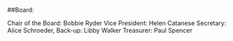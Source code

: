##Board:

Chair of the Board: Bobbie Ryder 
Vice President: Helen Catanese
Secretary: Alice Schroeder, Back-up: Libby Walker
Treasurer: Paul Spencer
